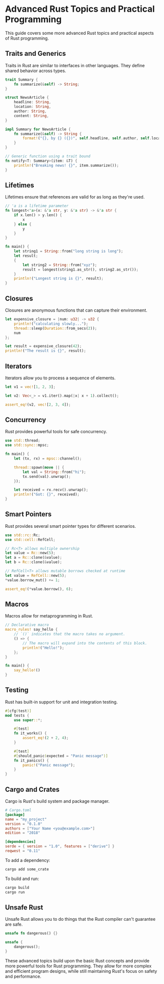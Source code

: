 # Advanced Rust Topics and Practical Programming

This guide covers some more advanced Rust topics and practical aspects of Rust programming.

## Traits and Generics

Traits in Rust are similar to interfaces in other languages. They define shared behavior across types.

```rust
trait Summary {
    fn summarize(&self) -> String;
}

struct NewsArticle {
    headline: String,
    location: String,
    author: String,
    content: String,
}

impl Summary for NewsArticle {
    fn summarize(&self) -> String {
        format!("{}, by {} ({})", self.headline, self.author, self.location)
    }
}

// Generic function using a trait bound
fn notify<T: Summary>(item: &T) {
    println!("Breaking news! {}", item.summarize());
}
```

## Lifetimes

Lifetimes ensure that references are valid for as long as they're used.

```rust
// 'a is a lifetime parameter
fn longest<'a>(x: &'a str, y: &'a str) -> &'a str {
    if x.len() > y.len() {
        x
    } else {
        y
    }
}

fn main() {
    let string1 = String::from("long string is long");
    let result;
    {
        let string2 = String::from("xyz");
        result = longest(string1.as_str(), string2.as_str());
    }
    println!("Longest string is {}", result);
}
```

## Closures

Closures are anonymous functions that can capture their environment.

```rust
let expensive_closure = |num: u32| -> u32 {
    println!("calculating slowly...");
    thread::sleep(Duration::from_secs(2));
    num
};

let result = expensive_closure(42);
println!("The result is {}", result);
```

## Iterators

Iterators allow you to process a sequence of elements.

```rust
let v1 = vec![1, 2, 3];

let v2: Vec<_> = v1.iter().map(|x| x + 1).collect();

assert_eq!(v2, vec![2, 3, 4]);
```

## Concurrency

Rust provides powerful tools for safe concurrency.

```rust
use std::thread;
use std::sync::mpsc;

fn main() {
    let (tx, rx) = mpsc::channel();

    thread::spawn(move || {
        let val = String::from("hi");
        tx.send(val).unwrap();
    });

    let received = rx.recv().unwrap();
    println!("Got: {}", received);
}
```

## Smart Pointers

Rust provides several smart pointer types for different scenarios.

```rust
use std::rc::Rc;
use std::cell::RefCell;

// Rc<T> allows multiple ownership
let value = Rc::new(5);
let a = Rc::clone(&value);
let b = Rc::clone(&value);

// RefCell<T> allows mutable borrows checked at runtime
let value = RefCell::new(5);
*value.borrow_mut() += 1;

assert_eq!(*value.borrow(), 6);
```

## Macros

Macros allow for metaprogramming in Rust.

```rust
// Declarative macro
macro_rules! say_hello {
    // `()` indicates that the macro takes no argument.
    () => {
        // The macro will expand into the contents of this block.
        println!("Hello!");
    };
}

fn main() {
    say_hello!()
}
```

## Testing

Rust has built-in support for unit and integration testing.

```rust
#[cfg(test)]
mod tests {
    use super::*;

    #[test]
    fn it_works() {
        assert_eq!(2 + 2, 4);
    }

    #[test]
    #[should_panic(expected = "Panic message")]
    fn it_panics() {
        panic!("Panic message");
    }
}
```

## Cargo and Crates

Cargo is Rust's build system and package manager.

```toml
# Cargo.toml
[package]
name = "my_project"
version = "0.1.0"
authors = ["Your Name <you@example.com>"]
edition = "2018"

[dependencies]
serde = { version = "1.0", features = ["derive"] }
reqwest = "0.11"
```

To add a dependency:

```bash
cargo add some_crate
```

To build and run:

```bash
cargo build
cargo run
```

## Unsafe Rust

Unsafe Rust allows you to do things that the Rust compiler can't guarantee are safe.

```rust
unsafe fn dangerous() {}

unsafe {
    dangerous();
}
```

These advanced topics build upon the basic Rust concepts and provide more powerful tools for Rust programming. They allow for more complex and efficient program designs, while still maintaining Rust's focus on safety and performance.

